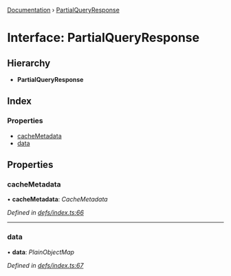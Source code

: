 [Documentation](../README.md) › [PartialQueryResponse](partialqueryresponse.md)

# Interface: PartialQueryResponse

## Hierarchy

* **PartialQueryResponse**

## Index

### Properties

* [cacheMetadata](partialqueryresponse.md#cachemetadata)
* [data](partialqueryresponse.md#data)

## Properties

###  cacheMetadata

• **cacheMetadata**: *CacheMetadata*

*Defined in [defs/index.ts:66](https://github.com/badbatch/graphql-box/blob/9c9f902/packages/cache-manager/src/defs/index.ts#L66)*

___

###  data

• **data**: *PlainObjectMap*

*Defined in [defs/index.ts:67](https://github.com/badbatch/graphql-box/blob/9c9f902/packages/cache-manager/src/defs/index.ts#L67)*
